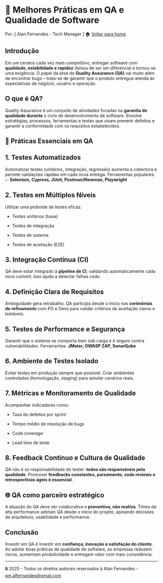 # 🧪 Melhores Práticas em QA e Qualidade de Software
Por: [ Alan Fernandes - Tech Manager ] :house: [Voltar para home](https://github.com/af-tech-manager/portfolio/blob/main/README.md)

## Introdução
Em um cenário cada vez mais competitivo, entregar software com **qualidade, estabilidade e rapidez** deixou de ser um diferencial e tornou-se uma exigência. O papel da área de **Quality Assurance (QA)** vai muito além de encontrar bugs – trata-se de garantir que o produto entregue atenda às expectativas de negócio, usuário e operação.

## O que é QA?
Quality Assurance é um conjunto de atividades focadas na **garantia de qualidade durante** o ciclo de desenvolvimento de software. Envolve estratégias, processos, ferramentas e testes que visam prevenir defeitos e garantir a conformidade com os requisitos estabelecidos.

## 🧩 Práticas Essenciais em QA

## 1. Testes Automatizados
Automatizar testes (unitários, integração, regressão) aumenta a cobertura e permite validações rápidas em cada nova entrega. Ferramentas populares:
✅ **Selenium, Cypress, JUnit, Postman/Newman, Playwright**

## 2. Testes em Múltiplos Níveis
Utilizar uma pirâmide de testes eficaz:

- Testes unitários (base)

- Testes de integração

- Testes de sistema

- Testes de aceitação (E2E)

## 3. Integração Contínua (CI)
QA deve estar integrado à **pipeline de CI**, validando automaticamente cada novo commit. Isso ajuda a detectar falhas cedo.

## 4. Definição Clara de Requisitos
Ambiguidade gera retrabalho. QA participa desde o início nas **cerimônias de refinamento** com PO e Devs para validar critérios de aceitação claros e testáveis.

## 5. Testes de Performance e Segurança
Garantir que o sistema se comporta bem sob carga e é seguro contra vulnerabilidades.
Ferramentas: **JMeter, OWASP ZAP, SonarQube**

## 6. Ambiente de Testes Isolado
Evitar testes em produção sempre que possível. Criar ambientes controlados (homologação, staging) para simular cenários reais.

## 7. Métricas e Monitoramento de Qualidade
Acompanhar indicadores como:

- Taxa de defeitos por sprint

- Tempo médio de resolução de bugs

- Code coverage

- Lead time de teste

## 8. Feedback Contínuo e Cultura de Qualidade
QA não é só responsabilidade do tester: **todos são responsáveis pela qualidade**. Promover **feedbacks constantes, pareamento, code reviews e retrospectivas ágeis é essencial**.

## 🌐 QA como parceiro estratégico
A atuação do QA deve ser colaborativa e **preventiva, não reativa**. Times de alta performance adotam QA desde o início do projeto, apoiando decisões de arquitetura, usabilidade e performance.

## Conclusão
Investir em QA é investir em **confiança, inovação e satisfação do cliente**. Ao adotar boas práticas de qualidade de software, as empresas reduzem riscos, aumentam produtividade e entregam valor com mais consistência.

---
:lock: 2025 - Todos os direitos autorais reservados à Alan Fernandes - pm.alfernandes@gmail.com
